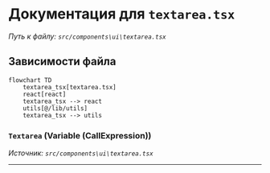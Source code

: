# Документация для `textarea.tsx`

*Путь к файлу: `src/components\ui\textarea.tsx`*

## Зависимости файла

```mermaid
flowchart TD
    textarea_tsx[textarea.tsx]
    react[react]
    textarea_tsx --> react
    utils[@/lib/utils]
    textarea_tsx --> utils
```

### `Textarea` (Variable (CallExpression))

*Источник: `src/components\ui\textarea.tsx`*

---
